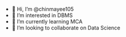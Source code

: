 - 👋 Hi, I’m @chinmayee105
- 👀 I’m interested in DBMS
- 🌱 I’m currently learning MCA
- 💞️ I’m looking to collaborate on Data Science
  
<!---
chinmayee105/chinmayee105 is a ✨ special ✨ repository because its `README.md` (this file) appears on your GitHub profile.
You can click the Preview link to take a look at your changes.
--->
